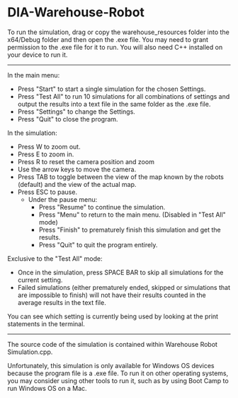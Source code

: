 # DIA-Warehouse-Robot

To run the simulation, drag or copy the warehouse_resources folder into the x64/Debug folder and then open the .exe file. You may need to grant permission to the .exe file for it to run. You will also need C++ installed on your device to run it.

------------------------------------------------------------------------------------

In the main menu:
- Press "Start" to start a single simulation for the chosen Settings.
- Press "Test All" to run 10 simulations for all combinations of settings and output the results into a text file in the same folder as the .exe file.
- Press "Settings" to change the Settings.
- Press "Quit" to close the program.

In the simulation:
- Press W to zoom out.
- Press E to zoom in.
- Press R to reset the camera position and zoom
- Use the arrow keys to move the camera.
- Press TAB to toggle between the view of the map known by the robots (default) and the view of the actual map.
- Press ESC to pause.
	- Under the pause menu:
		- Press "Resume" to continue the simulation.
		- Press "Menu" to return to the main menu. (Disabled in "Test All" mode)
		- Press "Finish" to prematurely finish this simulation and get the results.
		- Press "Quit" to quit the program entirely.

Exclusive to the "Test All" mode:
- Once in the simulation, press SPACE BAR to skip all simulations for the current setting.
- Failed simulations (either prematurely ended, skipped or simulations that are impossible to finish) will not have their results counted in the average results in the text file.

You can see which setting is currently being used by looking at the print statements in the terminal.

------------------------------------------------------------------------------------

The source code of the simulation is contained within Warehouse Robot Simulation.cpp.

Unfortunately, this simulation is only available for Windows OS devices because the program file is a .exe file. To run it on other operating systems, you may consider using other tools to run it, such as by using Boot Camp to run Windows OS on a Mac.